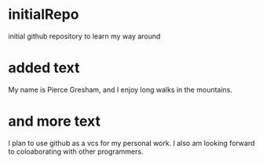 # initialRepo
initial github repository to learn my way around
# added text
My name is Pierce Gresham, and I enjoy long walks in the mountains. 
# and more text
I plan to use github as a vcs for my personal work.  I also am looking forward to coloaborating with other programmers.
